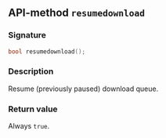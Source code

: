 ## API-method `resumedownload`

### Signature
``` c++
bool resumedownload();
```

### Description
Resume (previously paused) download queue.

### Return value
Always `true`.

